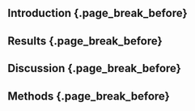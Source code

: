 ## Introduction {.page_break_before}



## Results {.page_break_before}



## Discussion {.page_break_before}



## Methods {.page_break_before}


